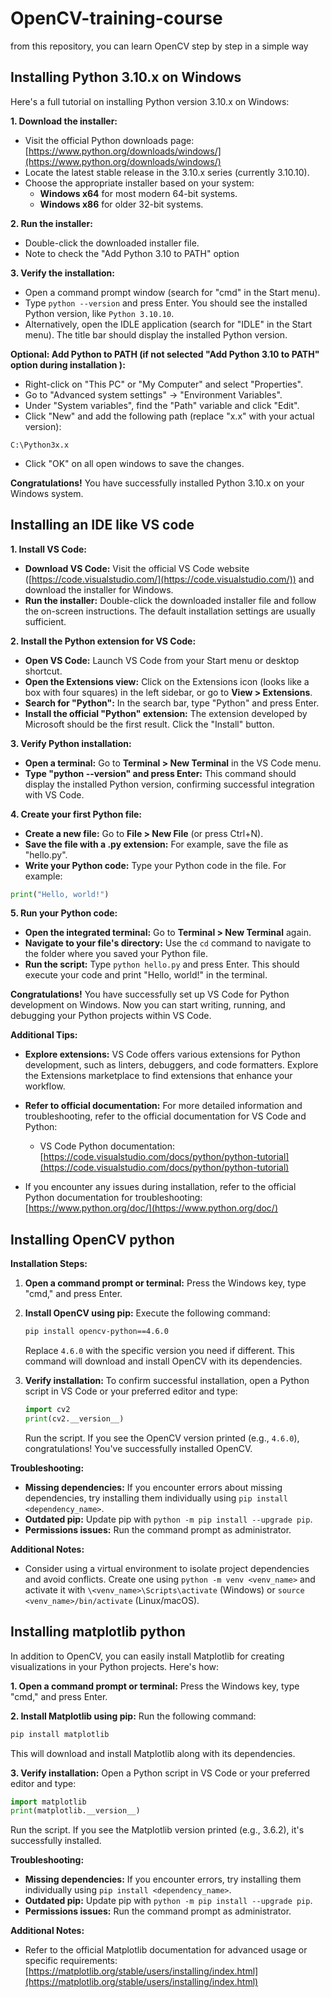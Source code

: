 # OpenCV-training-course
from this repository, you can learn OpenCV step by step in a simple way

 ## Installing Python 3.10.x on Windows

Here's a full tutorial on installing Python version 3.10.x on Windows:

**1. Download the installer:**

* Visit the official Python downloads page: [https://www.python.org/downloads/windows/](https://www.python.org/downloads/windows/)
* Locate the latest stable release in the 3.10.x series (currently 3.10.10).
* Choose the appropriate installer based on your system:
    * **Windows x64** for most modern 64-bit systems.
    * **Windows x86** for older 32-bit systems.

**2. Run the installer:**

* Double-click the downloaded installer file.
* Note to check the "Add Python 3.10 to PATH" option

**3. Verify the installation:**

* Open a command prompt window (search for "cmd" in the Start menu).
* Type `python --version` and press Enter. You should see the installed Python version, like `Python 3.10.10`.
* Alternatively, open the IDLE application (search for "IDLE" in the Start menu). The title bar should display the installed Python version.

**Optional: Add Python to PATH (if not selected "Add Python 3.10 to PATH" option during installation ):**

* Right-click on "This PC" or "My Computer" and select "Properties".
* Go to "Advanced system settings" -> "Environment Variables".
* Under "System variables", find the "Path" variable and click "Edit".
* Click "New" and add the following path (replace "x.x" with your actual version):

```
C:\Python3x.x
```

* Click "OK" on all open windows to save the changes.

**Congratulations!** You have successfully installed Python 3.10.x on your Windows system. 

## Installing an IDE like VS code

**1. Install VS Code:**

* **Download VS Code:** Visit the official VS Code website ([https://code.visualstudio.com/](https://code.visualstudio.com/)) and download the installer for Windows.
* **Run the installer:** Double-click the downloaded installer file and follow the on-screen instructions. The default installation settings are usually sufficient.

**2. Install the Python extension for VS Code:**

* **Open VS Code:** Launch VS Code from your Start menu or desktop shortcut.
* **Open the Extensions view:** Click on the Extensions icon (looks like a box with four squares) in the left sidebar, or go to **View > Extensions**.
* **Search for "Python":** In the search bar, type "Python" and press Enter.
* **Install the official "Python" extension:** The extension developed by Microsoft should be the first result. Click the "Install" button.

**3. Verify Python installation:**

* **Open a terminal:** Go to **Terminal > New Terminal** in the VS Code menu.
* **Type "python --version" and press Enter:** This command should display the installed Python version, confirming successful integration with VS Code.

**4. Create your first Python file:**

* **Create a new file:** Go to **File > New File** (or press Ctrl+N).
* **Save the file with a .py extension:** For example, save the file as "hello.py".
* **Write your Python code:** Type your Python code in the file. For example:

```python
print("Hello, world!")
```

**5. Run your Python code:**

* **Open the integrated terminal:** Go to **Terminal > New Terminal** again.
* **Navigate to your file's directory:** Use the `cd` command to navigate to the folder where you saved your Python file.
* **Run the script:** Type `python hello.py` and press Enter. This should execute your code and print "Hello, world!" in the terminal.

**Congratulations!** You have successfully set up VS Code for Python development on Windows. Now you can start writing, running, and debugging your Python projects within VS Code.

**Additional Tips:**

* **Explore extensions:** VS Code offers various extensions for Python development, such as linters, debuggers, and code formatters. Explore the Extensions marketplace to find extensions that enhance your workflow.
* **Refer to official documentation:** For more detailed information and troubleshooting, refer to the official documentation for VS Code and Python:
    * VS Code Python documentation: [https://code.visualstudio.com/docs/python/python-tutorial](https://code.visualstudio.com/docs/python/python-tutorial)

* If you encounter any issues during installation, refer to the official Python documentation for troubleshooting: [https://www.python.org/doc/](https://www.python.org/doc/)
  
## Installing OpenCV python

**Installation Steps:**

1. **Open a command prompt or terminal:** Press the Windows key, type "cmd," and press Enter.

2. **Install OpenCV using pip:** Execute the following command:

   ```bash
   pip install opencv-python==4.6.0
   ```

   Replace `4.6.0` with the specific version you need if different. This command will download and install OpenCV with its dependencies.

3. **Verify installation:** To confirm successful installation, open a Python script in VS Code or your preferred editor and type:

   ```python
   import cv2
   print(cv2.__version__)
   ```

   Run the script. If you see the OpenCV version printed (e.g., `4.6.0`), congratulations! You've successfully installed OpenCV.

**Troubleshooting:**

- **Missing dependencies:** If you encounter errors about missing dependencies, try installing them individually using `pip install <dependency_name>`.
- **Outdated pip:** Update pip with `python -m pip install --upgrade pip`.
- **Permissions issues:** Run the command prompt as administrator.

**Additional Notes:**

- Consider using a virtual environment to isolate project dependencies and avoid conflicts. Create one using `python -m venv <venv_name>` and activate it with `\<venv_name>\Scripts\activate` (Windows) or `source <venv_name>/bin/activate` (Linux/macOS).

## Installing matplotlib python

In addition to OpenCV, you can easily install Matplotlib for creating visualizations in your Python projects. Here's how:

**1. Open a command prompt or terminal:** Press the Windows key, type "cmd," and press Enter.

**2. Install Matplotlib using pip:** Run the following command:

   ```bash
   pip install matplotlib
   ```

   This will download and install Matplotlib along with its dependencies.

**3. Verify installation:** Open a Python script in VS Code or your preferred editor and type:

   ```python
   import matplotlib
   print(matplotlib.__version__)
   ```

   Run the script. If you see the Matplotlib version printed (e.g., 3.6.2), it's successfully installed.

**Troubleshooting:**

- **Missing dependencies:** If you encounter errors, try installing them individually using `pip install <dependency_name>`.
- **Outdated pip:** Update pip with `python -m pip install --upgrade pip`.
- **Permissions issues:** Run the command prompt as administrator.

**Additional Notes:**

- Refer to the official Matplotlib documentation for advanced usage or specific requirements: [https://matplotlib.org/stable/users/installing/index.html](https://matplotlib.org/stable/users/installing/index.html)

